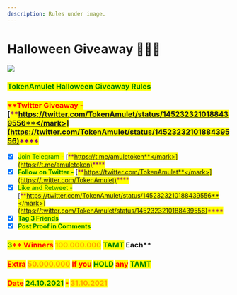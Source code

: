 ```yaml
---
description: Rules under image.
---
```


# Halloween Giveaway 💎💎💎

![](<.gitbook/assets/Untitled-2 (1).jpg>)

### <mark style="color:green;">**TokenAmulet Halloween Giveaway Rules**</mark>

### <mark style="color:red;">\*\*Twitter Giveaway -</mark> [<mark style="color:purple;">**https://twitter.com/TokenAmulet/status/1452323210188439556**</mark>](https://twitter.com/TokenAmulet/status/1452323210188439556)<mark style="color:purple;">****</mark>

* [x] <mark style="color:green;">Join Telegram -</mark> [<mark style="color:purple;">**https://t.me/amuletoken**</mark>](https://t.me/amuletoken)<mark style="color:purple;">\*\*\*\*</mark>
* [x] <mark style="color:green;">**Follow on Twitter -**</mark> [<mark style="color:purple;">**https://twitter.com/TokenAmulet**</mark>](https://twitter.com/TokenAmulet)<mark style="color:purple;">\*\*\*\*</mark>
* [x] <mark style="color:green;">Like and Retweet -</mark> [<mark style="color:purple;">**https://twitter.com/TokenAmulet/status/1452323210188439556**</mark>](https://twitter.com/TokenAmulet/status/1452323210188439556)<mark style="color:purple;">****</mark>
* [x] <mark style="color:green;">**Tag 3 Friends**</mark>
* [x] <mark style="color:green;">**Post Proof in Comments**</mark>

### <mark style="color:green;">**3**</mark><mark style="color:red;">\*\* Winners</mark> <mark style="color:orange;">**100.000.000**</mark> <mark style="color:green;">**TAMT**</mark> Each\*\*

### <mark style="color:red;">Extra</mark> <mark style="color:orange;">50.000.000</mark> <mark style="color:red;">If you</mark> <mark style="color:green;">HOLD</mark> <mark style="color:red;">any</mark> <mark style="color:green;">TAMT</mark>

### <mark style="color:red;">Date</mark> <mark style="color:green;">24.10.2021</mark> <mark style="color:red;">-</mark> <mark style="color:orange;">31.10.2021</mark>
